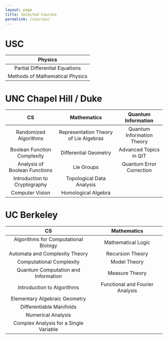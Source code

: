 ```yaml
---
layout: page
title: Selected Courses
permalink: /courses/
---
```


# USC

| Physics |
|:------------: |
|Partial Differential Equations |
|Methods of Mathematical Physics |

# UNC Chapel Hill / Duke

|CS | Mathematics | Quantum Information |
| :------------: | :-----------: | :-----------: |
|Randomized Algorithms     |  Representation Theory of Lie Algebras              | Quantum Information Theory |
|Boolean Function Complexity   |   Differential Geometry   | Advanced Topics in QIT |
| Analysis of Boolean Functions   |  Lie Groups  | Quantum Error Correction |
| Introduction to Cryptography      | Topological Data Analysis | |
| Computer Vision |Homological Algebra | |



# UC Berkeley

CS  | Mathematics |
:---:|          :---:|
Algorithms for Computational Biology | Mathematical Logic |
Automata and Complexity Theory | Recursion Theory |
Computational Complexity | Model Theory |
Quantum Computation and Information| Measure Theory
Introduction to Algorithms | Functional and Fourier Analysis |
| Elementary Algebraic Geometry
|Differentiable Manifolds|
|Numerical Analysis|
|Complex Analysis for a Single Variable|
